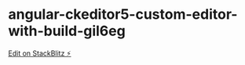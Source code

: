 # angular-ckeditor5-custom-editor-with-build-gil6eg

[Edit on StackBlitz ⚡️](https://stackblitz.com/edit/angular-ckeditor5-custom-editor-with-build-gil6eg)